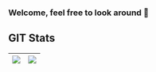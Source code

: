 ### Welcome, feel free to look around 👋 

## GIT Stats
<img src="https://github-readme-stats.vercel.app/api?username=dhanrajdc7&&show_icons=true&count_private=true&theme=radical"/>|<img src="https://github-readme-streak-stats.herokuapp.com/?user=dhanrajdc7&theme=radical"/>|
|---|---|


<!--
**Alejandro-HUB/Alejandro-HUB** is a ✨ _special_ ✨ repository because its `README.md` (this file) appears on your GitHub profile.

Here are some ideas to get you started:

- 🔭 I’m currently working on PCUMS
- 🌱 I’m currently learning MongoDB
- 👯 I’m looking to collaborate on DBO
- 🤔 I’m looking for help with DBO
- 💬 Ask me about C++,C#,Python,Java
- 📫 How to reach me: alejandrolopez.org
- 😄 Pronouns: He/him
- ⚡ Fun fact: I am from Bogota, Colombia

-->
